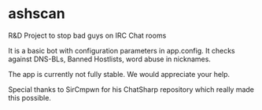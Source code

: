 # ashscan
R&amp;D Project to stop bad guys on IRC Chat rooms

It is a basic bot with configuration parameters in app.config. It checks against DNS-BLs, Banned Hostlists, word abuse in nicknames.

The app is currently not fully stable. We would appreciate your help.

Special thanks to SirCmpwn for his ChatSharp repository which really made this possible.
